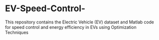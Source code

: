 # EV-Speed-Control-
This repository contains the Electric Vehicle (EV) dataset and Matlab code for speed control and energy efficiency in EVs using Optimization Techniques
